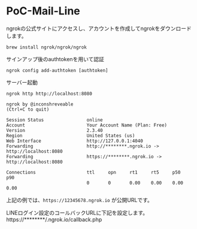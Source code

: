 # PoC-Mail-Line

ngrokの公式サイトにアクセスし、アカウントを作成してngrokをダウンロードします。

```
brew install ngrok/ngrok/ngrok
```

サインアップ後のauthtokenを用いて認証


```
ngrok config add-authtoken [authtoken]
```

サーバー起動

```
ngrok http http://localhost:8080
```

```
ngrok by @inconshreveable                                                                                                           (Ctrl+C to quit)

Session Status                online
Account                       Your Account Name (Plan: Free)
Version                       2.3.40
Region                        United States (us)
Web Interface                 http://127.0.0.1:4040
Forwarding                    http://********.ngrok.io -> http://localhost:8080
Forwarding                    https://********.ngrok.io -> http://localhost:8080

Connections                   ttl     opn     rt1     rt5     p50     p90
                              0       0       0.00    0.00    0.00    0.00
```


上記の例では、`https://12345678.ngrok.io` が公開URLです。

LINEログイン設定のコールバックURLに下記を設定します。
https://********/.ngrok.io/callback.php
